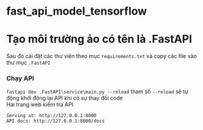 # fast_api_model_tensorflow
# Tạo môi trường ảo có tên là .FastAPI  
Sau đó cài đặt các thư viện theo mục `requirements.txt` và copy các file vào thư mục `.FastAPI`  
### Chạy API
`fastapi dev .FastAPI\service\main.py --reload` tham số `--reload` sẽ tự động khởi động lại API khi có sự thay đổi code  
Hai trang web kiểm tra API  
```
Serving at: http://127.0.0.1:8000  
API docs: http://127.0.0.1:8000/docs     
```
